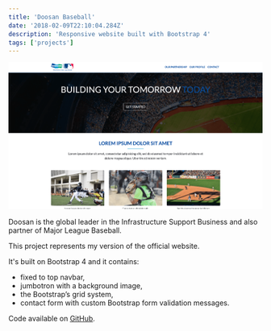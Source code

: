 ```yaml
---
title: 'Doosan Baseball'
date: '2018-02-09T22:10:04.284Z'
description: 'Responsive website built with Bootstrap 4'
tags: ['projects']
---
```


![doosan-baseball project](./doosan.png)

Doosan is the global leader in the Infrastructure Support Business and also partner of Major League Baseball.

This project represents my version of the official website.

It's built on Bootstrap 4 and it contains:

- fixed to top navbar,
- jumbotron with a background image,
- the Bootstrap’s grid system,
- contact form with custom Bootstrap form validation messages.

Code available on [GitHub](https://github.com/eneax/doosan-baseball).
